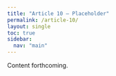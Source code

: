 ```yaml
---
title: "Article 10 – Placeholder"
permalink: /article-10/
layout: single
toc: true
sidebar:
  nav: "main"
---
```


Content forthcoming.
